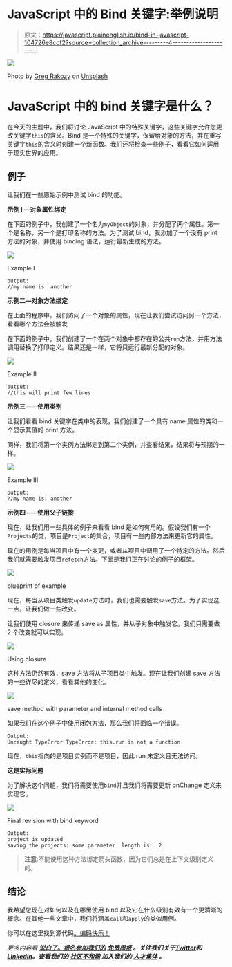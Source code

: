 # JavaScript 中的 Bind 关键字:举例说明

> 原文：<https://javascript.plainenglish.io/bind-in-javascript-104726e8ccf2?source=collection_archive---------4----------------------->

![](img/e05104145e8cffaff8cc34bd8f9df2fc.png)

Photo by [Greg Rakozy](https://unsplash.com/@grakozy?utm_source=medium&utm_medium=referral) on [Unsplash](https://unsplash.com?utm_source=medium&utm_medium=referral)

# JavaScript 中的 bind 关键字是什么？

在今天的主题中，我们将讨论 JavaScript 中的特殊关键字，这些关键字允许您更改关键字`this`的含义。Bind 是一个特殊的关键字，保留给对象的方法，并在重写关键字`this`的含义时创建一个新函数。我们还将检查一些例子，看看它如何适用于现实世界的应用。

## 例子

让我们在一些原始示例中测试 bind 的功能。

**示例 I —对象属性绑定**

在下面的例子中，我创建了一个名为`myObject`的对象，并分配了两个属性。第一个是名称，另一个是打印名称的方法。为了测试 bind，我添加了一个没有 print 方法的对象，并使用 binding 语法，运行最新生成的方法。

![](img/da22816ef067db99dd3d4b7c673873b6.png)

Example I

```
output:
//my name is: another
```

**示例二—对象方法绑定**

在上面的程序中，我们访问了一个对象的属性，现在让我们尝试访问另一个方法，看看哪个方法会被触发

在下面的例子中，我们创建了一个在两个对象中都存在的公共`run`方法，并用方法调用替换了打印定义。结果还是一样，它将只运行最新分配的对象。

![](img/fded365183ed282aa8966c970b0579d9.png)

Example II

```
output:
//this will print few lines
```

**示例三——使用类别**

让我们看看 bind 关键字在类中的表现，我们创建了一个具有 name 属性的类和一个显示其值的 print 方法。

同样，我们将第一个实例方法绑定到第二个实例，并查看结果，结果将与预期的一样。

![](img/7ffe55a83da902546a9a9a1f8975c99f.png)

Example III

```
output:
//my name is: another
```

**示例四——使用父子链接**

现在，让我们用一些具体的例子来看看 bind 是如何有用的。假设我们有一个`Projects`的类，项目是`Project`的集合，项目有一些内部方法来更新它的属性。

现在的用例是每当项目中有一个变更，或者从项目中调用了一个特定的方法。然后我们就需要触发项目`refetch`方法。下面是我们正在讨论的例子的框架。

![](img/9bdbe27820d8361462a28947330c5679.png)

blueprint of example

现在，每当从项目类触发`update`方法时，我们也需要触发`save`方法。为了实现这一点，让我们做一些改变。

让我们使用 closure 来传递 save as 属性，并从子对象中触发它。我们只需要做 2 个改变就可以实现。

![](img/a77654e33d13621abf2dc3ef8353d87d.png)

Using closure

这种方法仍然有效，save 方法将从子项目类中触发。现在让我们创建 save 方法的一些详尽的定义，看看其他的变化。

![](img/88ab7a31aaf05b5c7e4750022127cf7e.png)

save method with parameter and internal method calls

如果我们在这个例子中使用闭包方法，那么我们将面临一个错误。

```
Output:
Uncaught TypeError TypeError: this.run is not a function
```

现在，`this`指向的是项目实例而不是项目，因此 run 未定义且无法访问。

**这是实际问题**

为了解决这个问题，我们将需要使用`bind`并且我们将需要更新 onChange 定义来实现它。

![](img/a266943c283b480d190d50ceaef10ad1.png)

Final revision with bind keyword

```
Output:
project is updated
saving the projects: some parameter  length is:  2
```

> **注意**:不能使用这种方法绑定箭头函数，因为它们总是在上下文级别定义的。

## 结论

我希望您现在对如何以及在哪里使用 bind 以及它在什么级别有效有一个更清晰的概念。在其他一些文章中，我们将涵盖`call`和`apply`的类似用例。

你可以在这里找到源代码[。编码快乐！](https://github.com/Piyush-Use-Personal/bind-javascript/blob/main/bind-examples.js)

*更多内容看* [***说白了。报名参加我们的***](https://plainenglish.io/) **[***免费周报***](http://newsletter.plainenglish.io/) *。关注我们关于*[***Twitter***](https://twitter.com/inPlainEngHQ)*和*[***LinkedIn***](https://www.linkedin.com/company/inplainenglish/)*。查看我们的* [***社区不和谐***](https://discord.gg/GtDtUAvyhW) *加入我们的* [***人才集体***](https://inplainenglish.pallet.com/talent/welcome) *。***
